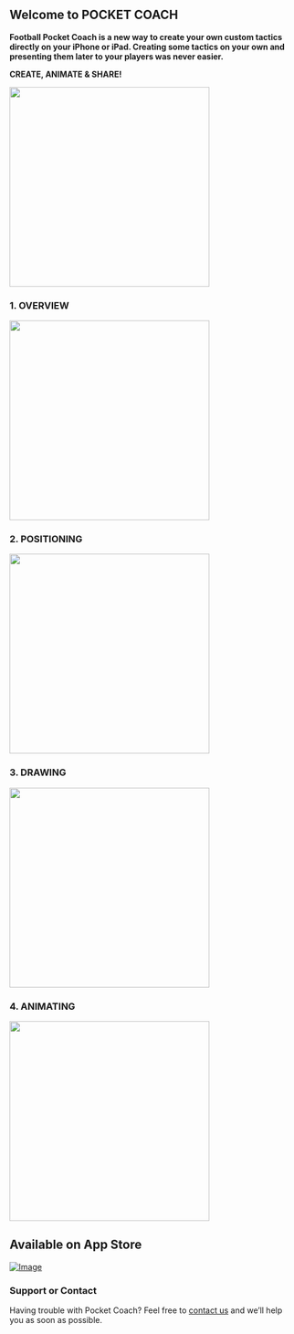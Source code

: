## Welcome to POCKET COACH

**Football Pocket Coach is a new way to create your own custom tactics directly on your iPhone or iPad. Creating some tactics on your own and presenting them later to your players was never easier.**

**CREATE, ANIMATE & SHARE!**

<img src="http://shrani.si/f/1v/Np/MtADTpR/simulator-screen-shot-15.png" width="350" align="middle">    

### 1. OVERVIEW
<img src="http://shrani.si/f/S/Rl/4uU0NgiL/simulator-screen-shot-15.png" width="350" align="middle">

### 2. POSITIONING
<img src="http://shrani.si/f/35/RK/1T94t5RY/simulator-screen-shot-15.png" width="350" align="middle">

### 3. DRAWING
<img src="http://shrani.si/f/1Y/ik/1NEFDXnn/simulator-screen-shot-15.png" width="350" align="middle">

### 4. ANIMATING 
<img src="http://shrani.si/f/2V/YG/1dxz3WGa/simulator-screen-shot-15.png" width="350" align="middle">

## Available on App Store

[![Image](http://shrani.si/f/1o/7h/3ZBcFPRU/app-store-icon.jpg)]() 

### Support or Contact

Having trouble with Pocket Coach? Feel free to [contact us](mailto:ms.pocket.coach@gmail.com) and we’ll help you as soon as possible.
